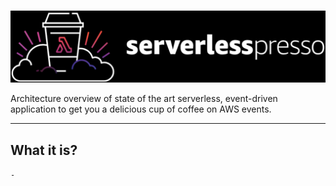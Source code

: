 #

![serverlesspresso](images/serverlesspresso.png)

Architecture overview of state of the art serverless, event-driven application to get you a delicious cup of coffee on AWS events.

---

## What it is?

`-`
